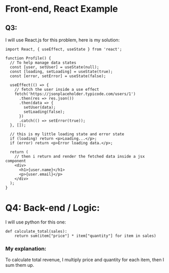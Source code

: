# Front-end, React Example

## Q3:

I will use React.js for this problem, here is my solution:

```
import React, { useEffect, useState } from 'react';

function Profile() {
  // To help manage data states
  const [user, setUser] = useState(null);
  const [loading, setLoading] = useState(true);
  const [error, setError] = useState(false);

  useEffect(() => {
    // fetch the user inside a use effect
    fetch('https://jsonplaceholder.typicode.com/users/1')
      .then(res => res.json())
      .then(data => {
        setUser(data);
        setLoading(false);
      })
      .catch(() => setError(true));
  }, []);

  // this is my little loading state and error state
  if (loading) return <p>Loading...</p>;
  if (error) return <p>Error loading data.</p>;

  return (
    // then i return and render the fetched data inside a jsx component
    <div>
      <h1>{user.name}</h1>
      <p>{user.email}</p>
    </div>
  );
}
```


# Q4: Back-end / Logic:

I will use python for this one:

```
def calculate_total(sales):
    return sum(item["price"] * item["quantity"] for item in sales)
```

### My explanation:
To calculate total revenue, I multiply price and quantity for each item, then I sum them up.
